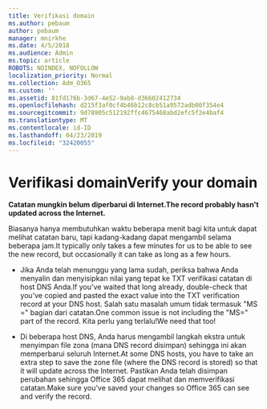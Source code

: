 ```yaml
---
title: Verifikasi domain
ms.author: pebaum
author: pebaum
manager: mnirkhe
ms.date: 4/5/2018
ms.audience: Admin
ms.topic: article
ROBOTS: NOINDEX, NOFOLLOW
localization_priority: Normal
ms.collection: Adm_O365
ms.custom: ''
ms.assetid: 81fd176b-3d67-4e52-9ab8-d36602412734
ms.openlocfilehash: d215f3af0cf4b46b12c8cb51a9572adb00f354e4
ms.sourcegitcommit: 9d78905c512192ffc4675468abd2efc5f2e4baf4
ms.translationtype: MT
ms.contentlocale: id-ID
ms.lasthandoff: 04/23/2019
ms.locfileid: "32420055"
---
```

# <a name="verify-your-domain"></a><span data-ttu-id="add26-102">Verifikasi domain</span><span class="sxs-lookup"><span data-stu-id="add26-102">Verify your domain</span></span>

 <span data-ttu-id="add26-103">**Catatan mungkin belum diperbarui di Internet.**</span><span class="sxs-lookup"><span data-stu-id="add26-103">**The record probably hasn't updated across the Internet.**</span></span>
  
<span data-ttu-id="add26-104">Biasanya hanya membutuhkan waktu beberapa menit bagi kita untuk dapat melihat catatan baru, tapi kadang-kadang dapat mengambil selama beberapa jam.</span><span class="sxs-lookup"><span data-stu-id="add26-104">It typically only takes a few minutes for us to be able to see the new record, but occasionally it can take as long as a few hours.</span></span> 
  
- <span data-ttu-id="add26-105">Jika Anda telah menunggu yang lama sudah, periksa bahwa Anda menyalin dan menyisipkan nilai yang tepat ke TXT verifikasi catatan di host DNS Anda.</span><span class="sxs-lookup"><span data-stu-id="add26-105">If you've waited that long already, double-check that you've copied and pasted the exact value into the TXT verification record at your DNS host.</span></span> <span data-ttu-id="add26-106">Salah satu masalah umum tidak termasuk "MS =" bagian dari catatan.</span><span class="sxs-lookup"><span data-stu-id="add26-106">One common issue is not including the "MS=" part of the record.</span></span> <span data-ttu-id="add26-107">Kita perlu yang terlalu!</span><span class="sxs-lookup"><span data-stu-id="add26-107">We need that too!</span></span>
    
- <span data-ttu-id="add26-108">Di beberapa host DNS, Anda harus mengambil langkah ekstra untuk menyimpan file zona (mana DNS record disimpan) sehingga ini akan memperbarui seluruh Internet.</span><span class="sxs-lookup"><span data-stu-id="add26-108">At some DNS hosts, you have to take an extra step to save the zone file (where the DNS record is stored) so that it will update across the Internet.</span></span> <span data-ttu-id="add26-109">Pastikan Anda telah disimpan perubahan sehingga Office 365 dapat melihat dan memverifikasi catatan.</span><span class="sxs-lookup"><span data-stu-id="add26-109">Make sure you've saved your changes so Office 365 can see and verify the record.</span></span>
    

